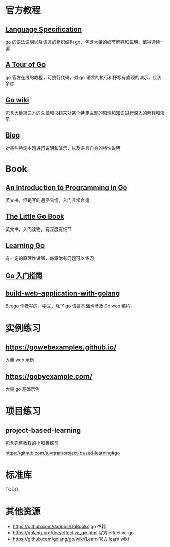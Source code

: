 # 官方教程

## [Language Specification](https://golang.org/ref/spec) 

go 的语法说明以及语言的组织结构 go，包含大量的细节解释和说明，值得通读一遍

## [A Tour of Go](https://tour.golang.org/)  

go 官方在线的教程，可执行代码，对 go 语言的执行和抒写有直观的演示，应该多练

## [Go wiki](https://github.com/golang/go/wiki)

包含大量第三方的文章和书籍来对某个特定主题的原理和知识进行深入的解释和演示

## [Blog](https://golang.org/blog/)

对某些特定主题进行说明和演示，以及语言自身的特性说明

# Book

## [An Introduction to Programming in Go](https://www.golang-book.com/books/intro)

英文书，但是写的通俗易懂，入门非常合适

## [The Little Go Book](http://openmymind.net/The-Little-Go-Book/)

英文书，入门读物，有深度有细节

## [Learning Go](https://www.miek.nl/go/)

有一定的原理性讲解，每章附有习题可以练习

## [Go 入门指南](https://github.com/Unknwon/the-way-to-go_ZH_CN)


## [build-web-application-with-golang](https://github.com/astaxie/build-web-application-with-golang/blob/master/zh/preface.md)

Beego 作者写的，中文，除了 go 语言基础也涉及 Go web 编程。


# 实例练习


## https://gowebexamples.github.io/

大量 web 示例

## https://gobyexample.com/

大量 go 基础示例


# 项目练习

## project-based-learning

包含完整教程的小项目练习

https://github.com/tuvttran/project-based-learning#go


# 标准库

TODO

# 其他资源

- https://github.com/dariubs/GoBooks go 书籍
- https://golang.org/doc/effective_go.html 官方 effective go
- https://github.com/golang/go/wiki/Learn 官方 learn wiki
